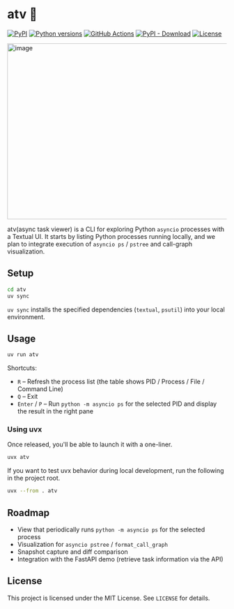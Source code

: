 # atv 🌱

[![PyPI][pypi-badge]][pypi-link]
[![Python versions][versions-badge]][pypi-link]
[![GitHub Actions][github-ci-badge]][github-ci-link]
[![PyPI - Download][downloads-badge]][downloads-link]
[![License][license-badge]][license-link]

<img width="800" height="403" alt="image" src="https://github.com/user-attachments/assets/1a8000b2-2eee-42f9-a9ac-b6ecb79c9e60" />


atv(async task viewer) is a CLI for exploring Python `asyncio` processes with a Textual UI. It starts by listing Python processes running locally, and we plan to integrate execution of `asyncio ps` / `pstree` and call-graph visualization.

## Setup

```bash
cd atv
uv sync
```

`uv sync` installs the specified dependencies (`textual`, `psutil`) into your local environment.

## Usage

```bash
uv run atv
```

Shortcuts:

- `R` – Refresh the process list (the table shows PID / Process / File / Command Line)
- `Q` – Exit
- `Enter` / `P` – Run `python -m asyncio ps` for the selected PID and display the result in the right pane

### Using uvx

Once released, you'll be able to launch it with a one-liner.

```bash
uvx atv
```

If you want to test uvx behavior during local development, run the following in the project root.

```bash
uvx --from . atv
```

## Roadmap

- View that periodically runs `python -m asyncio ps` for the selected process
- Visualization for `asyncio pstree` / `format_call_graph`
- Snapshot capture and diff comparison
- Integration with the FastAPI demo (retrieve task information via the API)

## License

This project is licensed under the MIT License. See `LICENSE` for details.

[pypi-badge]: https://img.shields.io/pypi/v/atv.svg
[pypi-link]: https://pypi.org/project/atv/
[versions-badge]: https://img.shields.io/pypi/pyversions/atv.svg
[github-ci-badge]: https://github.com/jrfk/atv/actions/workflows/workflow.yml/badge.svg
[github-ci-link]: https://github.com/jrfk/atv/actions/workflows/workflow.yml
[downloads-badge]: https://img.shields.io/pypi/dm/atv.svg
[downloads-link]: https://pypistats.org/packages/atv
[license-badge]: https://img.shields.io/pypi/l/atv.svg
[license-link]: https://github.com/jrfk/atv/blob/main/LICENSE
